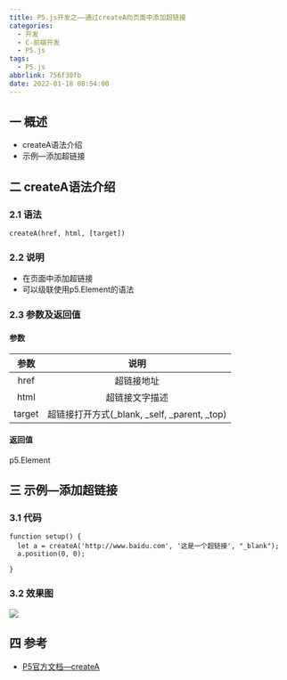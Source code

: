 ```yaml
---
title: P5.js开发之——通过createA向页面中添加超链接
categories:
  - 开发
  - C-前端开发
  - P5.js
tags:
  - P5.js
abbrlink: 756f30fb
date: 2022-01-18 08:54:00
---
```

## 一 概述

* createA语法介绍
* 示例—添加超链接

<!--more-->

## 二 createA语法介绍

### 2.1 语法

```
createA(href, html, [target])
```

### 2.2 说明

* 在页面中添加超链接
* 可以级联使用p5.Element的语法

### 2.3 参数及返回值

#### 参数

|  参数  |                     说明                     |
| :----: | :------------------------------------------: |
|  href  |                  超链接地址                  |
|  html  |                超链接文字描述                |
| target | 超链接打开方式(_blank, _self, _parent, _top) |

#### 返回值

p5.Element

## 三 示例—添加超链接

### 3.1 代码

```
function setup() {
  let a = createA('http://www.baidu.com', '这是一个超链接', "_blank");
  a.position(0, 0);

}
```

### 3.2 效果图

![][1]

## 四 参考
* [P5官方文档—createA](https://p5js.org/zh-Hans/reference/#/p5/createA)


[1]:https://cdn.staticaly.com/gh/PGzxc/CDN/master/blog-p5js/p5js-createa-sample.png